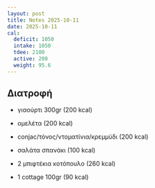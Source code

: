 ```yaml
---
layout: post
title: Notes 2025-10-11
date: 2025-10-11
cal:
  deficit: 1050
  intake: 1050
  tdee: 2100
  active: 200
  weight: 95.6
---
```


## Διατροφή

- γιαούρτι 300gr (200 kcal)
- ομελέτα (200 kcal)


- conjac/τόνος/ντοματίνια/κρεμμύδι (200 kcal)


- σαλάτα σπανάκι (100 kcal)
- 2 μπιφτέκια κοτόπουλο (260 kcal)
- 1 cottage 100gr (90 kcal)





